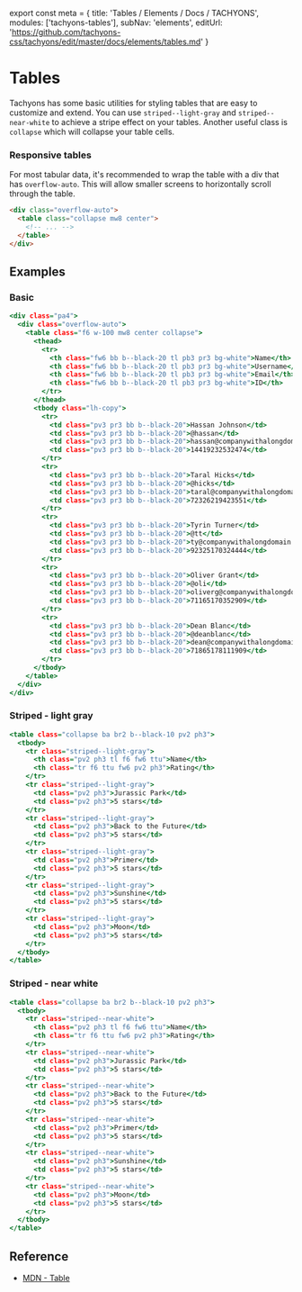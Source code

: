 export const meta = {
  title: 'Tables / Elements / Docs / TACHYONS',
  modules: ['tachyons-tables'],
  subNav: 'elements',
  editUrl: 'https://github.com/tachyons-css/tachyons/edit/master/docs/elements/tables.md'
}

# Tables

Tachyons has some basic utilities for styling tables that are easy to customize and extend.
You can use `striped--light-gray` and `striped--near-white` to achieve a stripe effect on your tables.
Another useful class is `collapse` which will collapse your table cells.

### Responsive tables

For most tabular data, it's recommended to wrap the table with a div that has `overflow-auto`.
This will allow smaller screens to horizontally scroll through the table.

```html
<div class="overflow-auto">
  <table class="collapse mw8 center">
    <!-- ... -->
  </table>
</div>
```

## Examples

### Basic

```.html
<div class="pa4">
  <div class="overflow-auto">
    <table class="f6 w-100 mw8 center collapse">
      <thead>
        <tr>
          <th class="fw6 bb b--black-20 tl pb3 pr3 bg-white">Name</th>
          <th class="fw6 bb b--black-20 tl pb3 pr3 bg-white">Username</th>
          <th class="fw6 bb b--black-20 tl pb3 pr3 bg-white">Email</th>
          <th class="fw6 bb b--black-20 tl pb3 pr3 bg-white">ID</th>
        </tr>
      </thead>
      <tbody class="lh-copy">
        <tr>
          <td class="pv3 pr3 bb b--black-20">Hassan Johnson</td>
          <td class="pv3 pr3 bb b--black-20">@hassan</td>
          <td class="pv3 pr3 bb b--black-20">hassan@companywithalongdomain.co</td>
          <td class="pv3 pr3 bb b--black-20">14419232532474</td>
        </tr>
        <tr>
          <td class="pv3 pr3 bb b--black-20">Taral Hicks</td>
          <td class="pv3 pr3 bb b--black-20">@hicks</td>
          <td class="pv3 pr3 bb b--black-20">taral@companywithalongdomain.co</td>
          <td class="pv3 pr3 bb b--black-20">72326219423551</td>
        </tr>
        <tr>
          <td class="pv3 pr3 bb b--black-20">Tyrin Turner</td>
          <td class="pv3 pr3 bb b--black-20">@tt</td>
          <td class="pv3 pr3 bb b--black-20">ty@companywithalongdomain.co</td>
          <td class="pv3 pr3 bb b--black-20">92325170324444</td>
        </tr>
        <tr>
          <td class="pv3 pr3 bb b--black-20">Oliver Grant</td>
          <td class="pv3 pr3 bb b--black-20">@oli</td>
          <td class="pv3 pr3 bb b--black-20">oliverg@companywithalongdomain.co</td>
          <td class="pv3 pr3 bb b--black-20">71165170352909</td>
        </tr>
        <tr>
          <td class="pv3 pr3 bb b--black-20">Dean Blanc</td>
          <td class="pv3 pr3 bb b--black-20">@deanblanc</td>
          <td class="pv3 pr3 bb b--black-20">dean@companywithalongdomain.co</td>
          <td class="pv3 pr3 bb b--black-20">71865178111909</td>
        </tr>
      </tbody>
    </table>
  </div>
</div>
```

### Striped - light gray

```.html
<table class="collapse ba br2 b--black-10 pv2 ph3">
  <tbody>
    <tr class="striped--light-gray">
      <th class="pv2 ph3 tl f6 fw6 ttu">Name</th>
      <th class="tr f6 ttu fw6 pv2 ph3">Rating</th>
    </tr>
    <tr class="striped--light-gray">
      <td class="pv2 ph3">Jurassic Park</td>
      <td class="pv2 ph3">5 stars</td>
    </tr>
    <tr class="striped--light-gray">
      <td class="pv2 ph3">Back to the Future</td>
      <td class="pv2 ph3">5 stars</td>
    </tr>
    <tr class="striped--light-gray">
      <td class="pv2 ph3">Primer</td>
      <td class="pv2 ph3">5 stars</td>
    </tr>
    <tr class="striped--light-gray">
      <td class="pv2 ph3">Sunshine</td>
      <td class="pv2 ph3">5 stars</td>
    </tr>
    <tr class="striped--light-gray">
      <td class="pv2 ph3">Moon</td>
      <td class="pv2 ph3">5 stars</td>
    </tr>
  </tbody>
</table>
```

### Striped - near white

```.html
<table class="collapse ba br2 b--black-10 pv2 ph3">
  <tbody>
    <tr class="striped--near-white">
      <th class="pv2 ph3 tl f6 fw6 ttu">Name</th>
      <th class="tr f6 ttu fw6 pv2 ph3">Rating</th>
    </tr>
    <tr class="striped--near-white">
      <td class="pv2 ph3">Jurassic Park</td>
      <td class="pv2 ph3">5 stars</td>
    </tr>
    <tr class="striped--near-white">
      <td class="pv2 ph3">Back to the Future</td>
      <td class="pv2 ph3">5 stars</td>
    </tr>
    <tr class="striped--near-white">
      <td class="pv2 ph3">Primer</td>
      <td class="pv2 ph3">5 stars</td>
    </tr>
    <tr class="striped--near-white">
      <td class="pv2 ph3">Sunshine</td>
      <td class="pv2 ph3">5 stars</td>
    </tr>
    <tr class="striped--near-white">
      <td class="pv2 ph3">Moon</td>
      <td class="pv2 ph3">5 stars</td>
    </tr>
  </tbody>
</table>
```

## Reference

- [MDN - Table](https://developer.mozilla.org/en-US/docs/Web/HTML/Element/table)
